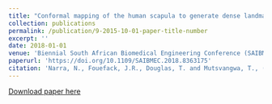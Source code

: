 ```yaml
---
title: "Conformal mapping of the human scapula to generate dense landmark feature"
collection: publications
permalink: /publication/9-2015-10-01-paper-title-number
excerpt: ''
date: 2018-01-01
venue: 'Biennial South African Biomedical Engineering Conference (SAIBMEC)'
paperurl: 'https://doi.org/10.1109/SAIBMEC.2018.8363175'
citation: 'Narra, N., Fouefack, J.R., Douglas, T. and Mutsvangwa, T., (2018)  &quot;Conformal mapping of the human scapula to generate dense landmark feature.&quot; <i>2018 3rd Biennial South African Biomedical Engineering Conference (SAIBMEC),2018, pp. 1-4,</i>.'
---
```



[Download paper here](https://doi.org/10.1109/SAIBMEC.2018.8363175)
